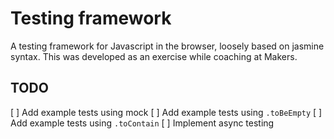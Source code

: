 # Testing framework

A testing framework for Javascript in the browser, loosely based on jasmine syntax.
This was developed as an exercise while coaching at Makers.

## TODO
[ ] Add example tests using mock
[ ] Add example tests using `.toBeEmpty`
[ ] Add example tests using `.toContain`
[ ] Implement async testing